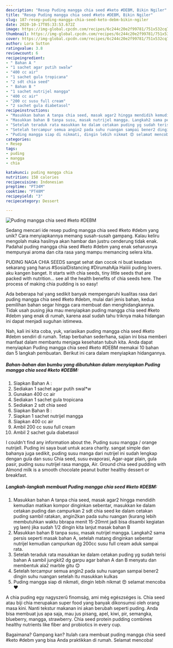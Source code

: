 ```yaml
---
description: "Resep Puding mangga chia seed #keto #DEBM, Bikin Ngiler"
title: "Resep Puding mangga chia seed #keto #DEBM, Bikin Ngiler"
slug: 187-resep-puding-mangga-chia-seed-keto-debm-bikin-ngiler
date: 2020-10-17T05:33:53.672Z
image: https://img-global.cpcdn.com/recipes/6c244c20e2f99781/751x532cq70/puding-mangga-chia-seed-keto-debm-foto-resep-utama.jpg
thumbnail: https://img-global.cpcdn.com/recipes/6c244c20e2f99781/751x532cq70/puding-mangga-chia-seed-keto-debm-foto-resep-utama.jpg
cover: https://img-global.cpcdn.com/recipes/6c244c20e2f99781/751x532cq70/puding-mangga-chia-seed-keto-debm-foto-resep-utama.jpg
author: Lora Sutton
ratingvalue: 3.8
reviewcount: 6
recipeingredient:
- " Bahan A "
- "1 sachet agar putih swalw"
- "400 cc air"
- "1 sachet gula tropicana"
- "2 sdt chia seed"
- " Bahan B "
- "1 sachet nutrijel mangga"
- "400 cc air"
- "200 cc susu full cream"
- "2 sachet gula diabetasol"
recipeinstructions:
- "Masukkan bahan A tanpa chia seed, masak agar2 hingga mendidih kemudian matikan kompor dinginkan sebentar, masukkan ke dalam cetakan puding dan campurkan 2 sdt chia seed ke dalam cetakan puding sambil ratakan, angin2kan pada suhu ruangan (kurang lebih membutuhkan waktu bbrapa menit 15-20mnt jadi bisa disambi kegiatan yg laen) jika sudah 1/2 dingin kita lanjut masak bahan B"
- "Masukkan bahan B tanpa susu, masak nutrijel mangga. Langkah2 sama persis seperti masak bahan A, setelah matang dinginkan sebentar nutrijel kemudian campurkan dg 200cc susu full cream aduk sampai rata."
- "Setelah teraduk rata masukkan ke dalam cetakan puding yg sudah terisi bahan A sambil jungkit2 dg garpu agar bahan A dan B menyatu dan membentuk ala2 marble gitu 😊"
- "Setelah tercampur semua angin2 pada suhu ruangan sampai bener2 dingin suhu ruangan setelah itu masukkan kulkas"
- "Puding mangga siap di nikmati, dingin lebih nikmat 😍 selamat mencoba ❤️"
categories:
- Resep
tags:
- puding
- mangga
- chia

katakunci: puding mangga chia 
nutrition: 158 calories
recipecuisine: Indonesian
preptime: "PT34M"
cooktime: "PT48M"
recipeyield: "3"
recipecategory: Dessert

---
```



![Puding mangga chia seed #keto #DEBM](https://img-global.cpcdn.com/recipes/6c244c20e2f99781/751x532cq70/puding-mangga-chia-seed-keto-debm-foto-resep-utama.jpg)

Sedang mencari ide resep puding mangga chia seed #keto #debm yang unik? Cara menyiapkannya memang susah-susah gampang. Kalau keliru mengolah maka hasilnya akan hambar dan justru cenderung tidak enak. Padahal puding mangga chia seed #keto #debm yang enak seharusnya mempunyai aroma dan cita rasa yang mampu memancing selera kita.

PUDING NAGA CHIA SEEDS sangat sehat dan cocok ni buat keadaan sekarang yang harus #SosialDistancing #DirumahAja Haiiiii puding lovers. aku kangen banget. It starts with chia seeds, tiny little seeds that are packed with nutrition… see all the health benefits of chia seeds here. The process of making chia pudding is so easy!

Ada beberapa hal yang sedikit banyak mempengaruhi kualitas rasa dari puding mangga chia seed #keto #debm, mulai dari jenis bahan, kedua pemilihan bahan segar hingga cara membuat dan menghidangkannya. Tidak usah pusing jika mau menyiapkan puding mangga chia seed #keto #debm yang enak di rumah, karena asal sudah tahu triknya maka hidangan ini dapat menjadi suguhan istimewa.


Nah, kali ini kita coba, yuk, variasikan puding mangga chia seed #keto #debm sendiri di rumah. Tetap berbahan sederhana, sajian ini bisa memberi manfaat dalam membantu menjaga kesehatan tubuh kita. Anda dapat menyiapkan Puding mangga chia seed #keto #DEBM memakai 10 bahan dan 5 langkah pembuatan. Berikut ini cara dalam menyiapkan hidangannya.

<!--inarticleads1-->

##### Bahan-bahan dan bumbu yang dibutuhkan dalam menyiapkan Puding mangga chia seed #keto #DEBM:

1. Siapkan  Bahan A :
1. Sediakan 1 sachet agar putih swal*w
1. Gunakan 400 cc air
1. Sediakan 1 sachet gula tropicana
1. Sediakan 2 sdt chia seed
1. Siapkan  Bahan B :
1. Siapkan 1 sachet nutrijel mangga
1. Siapkan 400 cc air
1. Ambil 200 cc susu full cream
1. Ambil 2 sachet gula diabetasol


I couldn&#39;t find any information about the. Puding susu mangga / orange nutrijell. Puding ini saya buat untuk acara charity. sangat simple dan bahanya juga sedikit, puding susu manga dari nutrijel ini sudah lengkap dengan gula dan susu Chia seed, susu evaporasi, Agar-agar plain, gula pasir, puding susu nutrijel rasa mangga, Air. Ground chia seed pudding with Almond milk is a smooth chocolate peanut butter healthy dessert or breakfast. 

<!--inarticleads2-->

##### Langkah-langkah membuat Puding mangga chia seed #keto #DEBM:

1. Masukkan bahan A tanpa chia seed, masak agar2 hingga mendidih kemudian matikan kompor dinginkan sebentar, masukkan ke dalam cetakan puding dan campurkan 2 sdt chia seed ke dalam cetakan puding sambil ratakan, angin2kan pada suhu ruangan (kurang lebih membutuhkan waktu bbrapa menit 15-20mnt jadi bisa disambi kegiatan yg laen) jika sudah 1/2 dingin kita lanjut masak bahan B
1. Masukkan bahan B tanpa susu, masak nutrijel mangga. Langkah2 sama persis seperti masak bahan A, setelah matang dinginkan sebentar nutrijel kemudian campurkan dg 200cc susu full cream aduk sampai rata.
1. Setelah teraduk rata masukkan ke dalam cetakan puding yg sudah terisi bahan A sambil jungkit2 dg garpu agar bahan A dan B menyatu dan membentuk ala2 marble gitu 😊
1. Setelah tercampur semua angin2 pada suhu ruangan sampai bener2 dingin suhu ruangan setelah itu masukkan kulkas
1. Puding mangga siap di nikmati, dingin lebih nikmat 😍 selamat mencoba ❤️


A chia puding egy nagyszerű finomság, ami még egészséges is. Chia seed atau biji chia merupakan super food yang banyak dikonsumsi oleh orang masa kini. Nanti tekstur makanan ini akan berubah seperti puding. Anda bisa membuat jus apa saja, mau jus pisang, apel, kiwi, pir, semangka, blueberry, mangga, strawberry. Chia seed protein pudding combines healthy nutrients like fiber and probiotics in every cup. 

Bagaimana? Gampang kan? Itulah cara membuat puding mangga chia seed #keto #debm yang bisa Anda praktikkan di rumah. Selamat mencoba!
